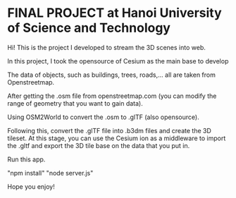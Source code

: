 # FINAL PROJECT at Hanoi University of Science and Technology

Hi! This is the project I developed to stream the 3D scenes into web.

In this project, I took the opensource of Cesium as the main base to develop

The data of objects, such as buildings, trees, roads,... all are taken from Openstreetmap.

After getting the .osm file from openstreetmap.com (you can modify the range of geometry that you want to gain data).

Using OSM2World to convert the .osm to .glTF (also opensource).

Following this, convert the .glTF file into .b3dm files and create the 3D tileset. At this stage, you can use the Cesium ion as a middleware to import the .gltf and export the 3D tile base on the data that you put in.

Run this app. 

"npm install"
"node server.js"

Hope you enjoy!

